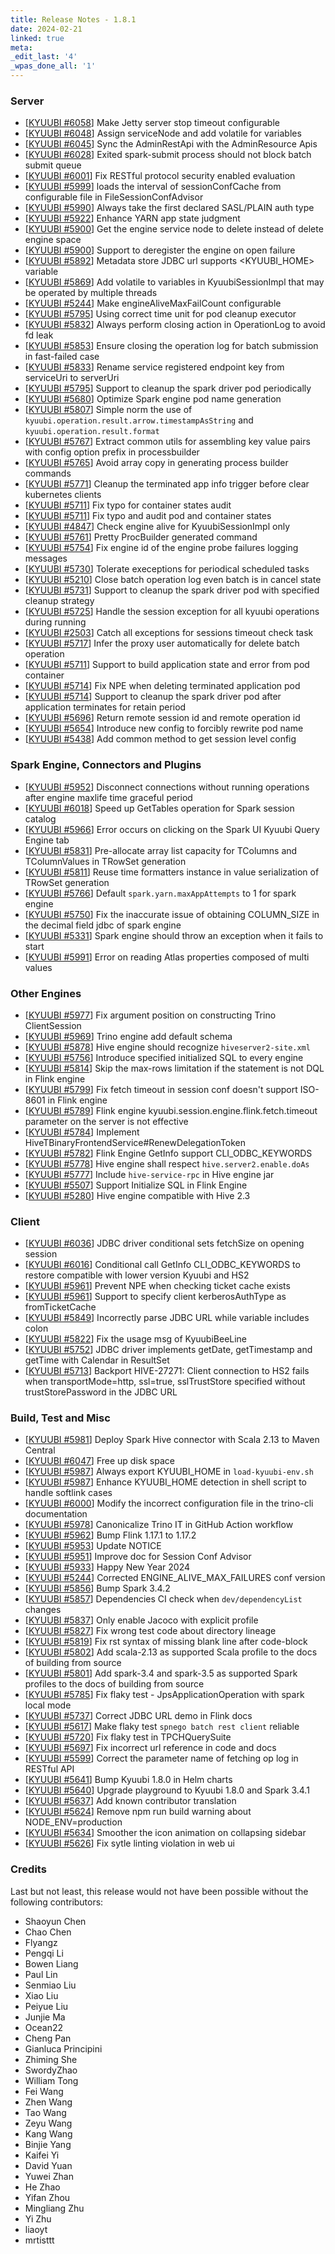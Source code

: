 ```yaml
---
title: Release Notes - 1.8.1
date: 2024-02-21
linked: true
meta:
_edit_last: '4'
_wpas_done_all: '1'
---
```

<!---
  Licensed under the Apache License, Version 2.0 (the "License");
  you may not use this file except in compliance with the License.
  You may obtain a copy of the License at

   http://www.apache.org/licenses/LICENSE-2.0

  Unless required by applicable law or agreed to in writing, software
  distributed under the License is distributed on an "AS IS" BASIS,
  WITHOUT WARRANTIES OR CONDITIONS OF ANY KIND, either express or implied.
  See the License for the specific language governing permissions and
  limitations under the License. See accompanying LICENSE file.
-->


### Server

- [[KYUUBI #6058](https://github.com/apache/kyuubi/pull/6058)] Make Jetty server stop timeout configurable
- [[KYUUBI #6048](https://github.com/apache/kyuubi/pull/6048)] Assign serviceNode and add volatile for variables
- [[KYUUBI #6045](https://github.com/apache/kyuubi/pull/6045)] Sync the AdminRestApi with the AdminResource Apis
- [[KYUUBI #6028](https://github.com/apache/kyuubi/pull/6028)] Exited spark-submit process should not block batch submit queue
- [[KYUUBI #6001](https://github.com/apache/kyuubi/pull/6001)] Fix RESTful protocol security enabled evaluation
- [[KYUUBI #5999](https://github.com/apache/kyuubi/pull/5999)] loads the interval of sessionConfCache from configurable file in FileSessionConfAdvisor
- [[KYUUBI #5990](https://github.com/apache/kyuubi/pull/5990)] Always take the first declared SASL/PLAIN auth type
- [[KYUUBI #5922](https://github.com/apache/kyuubi/pull/5922)] Enhance YARN app state judgment
- [[KYUUBI #5900](https://github.com/apache/kyuubi/pull/5900)] Get the engine service node to delete instead of delete engine space
- [[KYUUBI #5900](https://github.com/apache/kyuubi/pull/5900)] Support to deregister the engine on open failure
- [[KYUUBI #5892](https://github.com/apache/kyuubi/pull/5892)] Metadata store JDBC url supports <KYUUBI_HOME> variable
- [[KYUUBI #5869](https://github.com/apache/kyuubi/pull/5869)] Add volatile to variables in KyuubiSessionImpl that may be operated by multiple threads
- [[KYUUBI #5244](https://github.com/apache/kyuubi/pull/5244)] Make engineAliveMaxFailCount configurable
- [[KYUUBI #5795](https://github.com/apache/kyuubi/pull/5795)] Using correct time unit for pod cleanup executor
- [[KYUUBI #5832](https://github.com/apache/kyuubi/pull/5832)] Always perform closing action in OperationLog to avoid fd leak
- [[KYUUBI #5853](https://github.com/apache/kyuubi/pull/5853)] Ensure closing the operation log for batch submission in fast-failed case
- [[KYUUBI #5833](https://github.com/apache/kyuubi/pull/5833)] Rename service registered endpoint key from serviceUri to serverUri
- [[KYUUBI #5795](https://github.com/apache/kyuubi/pull/5795)] Support to cleanup the spark driver pod periodically
- [[KYUUBI #5680](https://github.com/apache/kyuubi/pull/5680)] Optimize Spark engine pod name generation
- [[KYUUBI #5807](https://github.com/apache/kyuubi/pull/5807)] Simple norm the use of `kyuubi.operation.result.arrow.timestampAsString` and `kyuubi.operation.result.format`
- [[KYUUBI #5767](https://github.com/apache/kyuubi/pull/5767)] Extract common utils for assembling key value pairs with config option prefix in processbuilder
- [[KYUUBI #5765](https://github.com/apache/kyuubi/pull/5765)] Avoid array copy in generating process builder commands
- [[KYUUBI #5771](https://github.com/apache/kyuubi/pull/5771)] Cleanup the terminated app info trigger before clear kubernetes clients
- [[KYUUBI #5711](https://github.com/apache/kyuubi/pull/5711)] Fix typo for container states audit
- [[KYUUBI #5711](https://github.com/apache/kyuubi/pull/5711)] Fix typo and audit pod and container states
- [[KYUUBI #4847](https://github.com/apache/kyuubi/pull/4847)] Check engine alive for KyuubiSessionImpl only
- [[KYUUBI #5761](https://github.com/apache/kyuubi/pull/5761)] Pretty ProcBuilder generated command
- [[KYUUBI #5754](https://github.com/apache/kyuubi/pull/5754)] Fix engine id of the engine probe failures logging messages
- [[KYUUBI #5730](https://github.com/apache/kyuubi/pull/5730)] Tolerate execeptions for periodical scheduled tasks
- [[KYUUBI #5210](https://github.com/apache/kyuubi/pull/5210)] Close batch operation log even batch is in cancel state
- [[KYUUBI #5731](https://github.com/apache/kyuubi/pull/5731)] Support to cleanup the spark driver pod with specified cleanup strategy
- [[KYUUBI #5725](https://github.com/apache/kyuubi/pull/5725)] Handle the session exception for all kyuubi operations during running
- [[KYUUBI #2503](https://github.com/apache/kyuubi/pull/2503)] Catch all exceptions for sessions timeout check task
- [[KYUUBI #5717](https://github.com/apache/kyuubi/pull/5717)] Infer the proxy user automatically for delete batch operation
- [[KYUUBI #5711](https://github.com/apache/kyuubi/pull/5711)] Support to build application state and error from pod container
- [[KYUUBI #5714](https://github.com/apache/kyuubi/pull/5714)] Fix NPE when deleting terminated application pod
- [[KYUUBI #5714](https://github.com/apache/kyuubi/pull/5714)] Support to cleanup the spark driver pod after application terminates for retain period
- [[KYUUBI #5696](https://github.com/apache/kyuubi/pull/5696)] Return remote session id and remote operation id
- [[KYUUBI #5654](https://github.com/apache/kyuubi/pull/5654)] Introduce new config to forcibly rewrite pod name
- [[KYUUBI #5438](https://github.com/apache/kyuubi/pull/5438)] Add common method to get session level config

### Spark Engine, Connectors and Plugins

- [[KYUUBI #5952](https://github.com/apache/kyuubi/pull/5952)] Disconnect connections without running operations after engine maxlife time graceful period
- [[KYUUBI #6018](https://github.com/apache/kyuubi/pull/6018)] Speed up GetTables operation for Spark session catalog
- [[KYUUBI #5966](https://github.com/apache/kyuubi/pull/5966)] Error occurs on clicking on the Spark UI Kyuubi Query Engine tab
- [[KYUUBI #5831](https://github.com/apache/kyuubi/pull/5831)] Pre-allocate array list capacity for TColumns and TColumnValues in TRowSet generation
- [[KYUUBI #5811](https://github.com/apache/kyuubi/pull/5811)] Reuse time formatters instance in value serialization of TRowSet generation
- [[KYUUBI #5766](https://github.com/apache/kyuubi/pull/5766)] Default `spark.yarn.maxAppAttempts` to 1 for spark engine
- [[KYUUBI #5750](https://github.com/apache/kyuubi/pull/5750)] Fix the inaccurate issue of obtaining COLUMN_SIZE in the decimal field jdbc of spark engine
- [[KYUUBI #5331](https://github.com/apache/kyuubi/pull/5331)] Spark engine should throw an exception when it fails to start
- [[KYUUBI #5991](https://github.com/apache/kyuubi/pull/5991)] Error on reading Atlas properties composed of multi values

### Other Engines

- [[KYUUBI #5977](https://github.com/apache/kyuubi/pull/5977)] Fix argument position on constructing Trino ClientSession
- [[KYUUBI #5969](https://github.com/apache/kyuubi/pull/5969)] Trino engine add default schema
- [[KYUUBI #5878](https://github.com/apache/kyuubi/pull/5878)] Hive engine should recognize `hiveserver2-site.xml`
- [[KYUUBI #5756](https://github.com/apache/kyuubi/pull/5756)] Introduce specified initialized SQL to every engine
- [[KYUUBI #5814](https://github.com/apache/kyuubi/pull/5814)] Skip the max-rows limitation if the statement is not DQL in Flink engine
- [[KYUUBI #5799](https://github.com/apache/kyuubi/pull/5799)] Fix fetch timeout in session conf doesn't support ISO-8601 in Flink engine
- [[KYUUBI #5789](https://github.com/apache/kyuubi/pull/5789)] Flink engine kyuubi.session.engine.flink.fetch.timeout parameter on the server is not effective
- [[KYUUBI #5784](https://github.com/apache/kyuubi/pull/5784)] Implement HiveTBinaryFrontendService#RenewDelegationToken
- [[KYUUBI #5782](https://github.com/apache/kyuubi/pull/5782)] Flink Engine GetInfo support CLI_ODBC_KEYWORDS
- [[KYUUBI #5778](https://github.com/apache/kyuubi/pull/5778)] Hive engine shall respect `hive.server2.enable.doAs`
- [[KYUUBI #5777](https://github.com/apache/kyuubi/pull/5777)] Include `hive-service-rpc` in Hive engine jar
- [[KYUUBI #5507](https://github.com/apache/kyuubi/pull/5507)] Support Initialize SQL in Flink Engine
- [[KYUUBI #5280](https://github.com/apache/kyuubi/pull/5280)] Hive engine compatible with Hive 2.3

### Client

- [[KYUUBI #6036](https://github.com/apache/kyuubi/pull/6036)] JDBC driver conditional sets fetchSize on opening session
- [[KYUUBI #6016](https://github.com/apache/kyuubi/pull/6016)] Conditional call GetInfo CLI_ODBC_KEYWORDS to restore compatible with lower version Kyuubi and HS2
- [[KYUUBI #5961](https://github.com/apache/kyuubi/pull/5961)] Prevent NPE when checking ticket cache exists
- [[KYUUBI #5961](https://github.com/apache/kyuubi/pull/5961)] Support to specify client kerberosAuthType as fromTicketCache
- [[KYUUBI #5849](https://github.com/apache/kyuubi/pull/5849)] Incorrectly parse JDBC URL while variable includes colon
- [[KYUUBI #5822](https://github.com/apache/kyuubi/pull/5822)] Fix the usage msg of KyuubiBeeLine
- [[KYUUBI #5752](https://github.com/apache/kyuubi/pull/5752)] JDBC driver implements getDate, getTimestamp and getTime with Calendar in ResultSet
- [[KYUUBI #5713](https://github.com/apache/kyuubi/pull/5713)] Backport HIVE-27271: Client connection to HS2 fails when transportMode=http, ssl=true, sslTrustStore specified without trustStorePassword in the JDBC URL

### Build, Test and Misc

- [[KYUUBI #5981](https://github.com/apache/kyuubi/pull/5981)] Deploy Spark Hive connector with Scala 2.13 to Maven Central
- [[KYUUBI #6047](https://github.com/apache/kyuubi/pull/6047)] Free up disk space
- [[KYUUBI #5987](https://github.com/apache/kyuubi/pull/5987)] Always export KYUUBI_HOME in `load-kyuubi-env.sh`
- [[KYUUBI #5987](https://github.com/apache/kyuubi/pull/5987)] Enhance KYUUBI_HOME detection in shell script to handle softlink cases
- [[KYUUBI #6000](https://github.com/apache/kyuubi/pull/6000)] Modify the incorrect configuration file in the trino-cli documentation
- [[KYUUBI #5978](https://github.com/apache/kyuubi/pull/5978)] Canonicalize Trino IT in GitHub Action workflow
- [[KYUUBI #5962](https://github.com/apache/kyuubi/pull/5962)] Bump Flink 1.17.1 to 1.17.2
- [[KYUUBI #5953](https://github.com/apache/kyuubi/pull/5953)] Update NOTICE
- [[KYUUBI #5951](https://github.com/apache/kyuubi/pull/5951)] Improve doc for Session Conf Advisor
- [[KYUUBI #5933](https://github.com/apache/kyuubi/pull/5933)] Happy New Year 2024
- [[KYUUBI #5244](https://github.com/apache/kyuubi/pull/5244)] Corrected ENGINE_ALIVE_MAX_FAILURES conf version
- [[KYUUBI #5856](https://github.com/apache/kyuubi/pull/5856)] Bump Spark 3.4.2
- [[KYUUBI #5857](https://github.com/apache/kyuubi/pull/5857)] Dependencies CI check when `dev/dependencyList` changes
- [[KYUUBI #5837](https://github.com/apache/kyuubi/pull/5837)] Only enable Jacoco with explicit profile
- [[KYUUBI #5827](https://github.com/apache/kyuubi/pull/5827)] Fix wrong test code about directory lineage
- [[KYUUBI #5819](https://github.com/apache/kyuubi/pull/5819)] Fix rst syntax of missing blank line after code-block
- [[KYUUBI #5802](https://github.com/apache/kyuubi/pull/5802)] Add scala-2.13 as supported Scala profile to the docs of building from source
- [[KYUUBI #5801](https://github.com/apache/kyuubi/pull/5801)] Add spark-3.4 and spark-3.5 as supported Spark profiles to the docs of building from source
- [[KYUUBI #5785](https://github.com/apache/kyuubi/pull/5785)] Fix flaky test - JpsApplicationOperation with spark local mode
- [[KYUUBI #5737](https://github.com/apache/kyuubi/pull/5737)] Correct JDBC URL demo in Flink docs
- [[KYUUBI #5617](https://github.com/apache/kyuubi/pull/5617)] Make flaky test `spnego batch rest client` reliable
- [[KYUUBI #5720](https://github.com/apache/kyuubi/pull/5720)] Fix flaky test in TPCHQuerySuite
- [[KYUUBI #5697](https://github.com/apache/kyuubi/pull/5697)] Fix incorrect url reference in code and docs
- [[KYUUBI #5599](https://github.com/apache/kyuubi/pull/5599)] Correct the parameter name of fetching op log in RESTful API
- [[KYUUBI #5641](https://github.com/apache/kyuubi/pull/5641)] Bump Kyuubi 1.8.0 in Helm charts
- [[KYUUBI #5640](https://github.com/apache/kyuubi/pull/5640)] Upgrade playground to Kyuubi 1.8.0 and Spark 3.4.1
- [[KYUUBI #5637](https://github.com/apache/kyuubi/pull/5637)] Add known contributor translation
- [[KYUUBI #5624](https://github.com/apache/kyuubi/pull/5624)] Remove npm run build warning about NODE_ENV=production
- [[KYUUBI #5634](https://github.com/apache/kyuubi/pull/5634)] Smoother the icon animation on collapsing sidebar
- [[KYUUBI #5626](https://github.com/apache/kyuubi/pull/5626)] Fix sytle linting violation in web ui

### Credits

Last but not least, this release would not have been possible without the following contributors:

* Shaoyun Chen
* Chao Chen
* Flyangz
* Pengqi Li
* Bowen Liang
* Paul Lin
* Senmiao Liu
* Xiao Liu
* Peiyue Liu
* Junjie Ma
* Ocean22
* Cheng Pan
* Gianluca Principini
* Zhiming She
* SwordyZhao
* William Tong
* Fei Wang
* Zhen Wang
* Tao Wang
* Zeyu Wang
* Kang Wang
* Binjie Yang
* Kaifei Yi
* David Yuan
* Yuwei Zhan
* He Zhao
* Yifan Zhou
* Mingliang Zhu
* Yi Zhu
* liaoyt
* mrtisttt